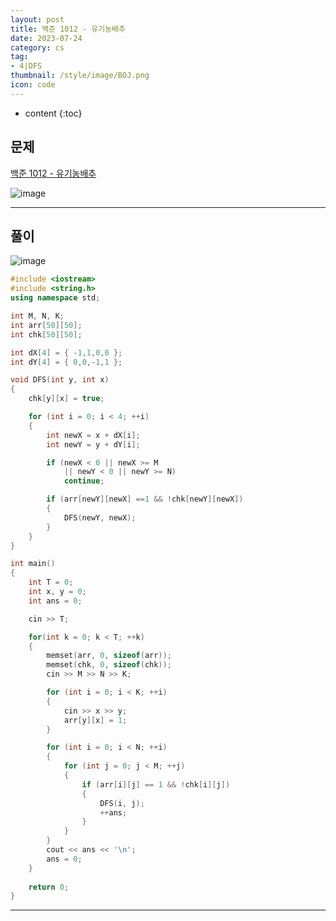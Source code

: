 ```yaml
---
layout: post
title: 백준 1012 - 유기농배추
date: 2023-07-24
category: cs
tag:
- 4|DFS
thumbnail: /style/image/BOJ.png
icon: code
---
```


* content
{:toc}

## 문제

[백준 1012 - 유기농배추](https://www.acmicpc.net/problem/1012)  

![image](https://github.com/ssonsonya/ssonsonya.github.io/assets/116151781/51ea4a91-eb43-43ca-acf6-0ec2e7de5eaa)
  
***
  
## 풀이

![image](https://github.com/ssonsonya/ssonsonya.github.io/assets/116151781/360f4f61-1c54-4861-b5a0-a2cfd6a2413a)
  
```cpp
#include <iostream>
#include <string.h>
using namespace std;

int M, N, K;
int arr[50][50];
int chk[50][50];

int dX[4] = { -1,1,0,0 };
int dY[4] = { 0,0,-1,1 };

void DFS(int y, int x)
{
	chk[y][x] = true;

	for (int i = 0; i < 4; ++i)
	{
		int newX = x + dX[i];
		int newY = y + dY[i];

		if (newX < 0 || newX >= M
			|| newY < 0 || newY >= N)
			continue;

		if (arr[newY][newX] ==1 && !chk[newY][newX])
		{
			DFS(newY, newX);
		}
	}
}

int main()
{
    int T = 0;
	int x, y = 0;
	int ans = 0;

	cin >> T;

	for(int k = 0; k < T; ++k)
	{
        memset(arr, 0, sizeof(arr));
		memset(chk, 0, sizeof(chk));
		cin >> M >> N >> K;

		for (int i = 0; i < K; ++i)
		{
			cin >> x >> y;
			arr[y][x] = 1;
		}

		for (int i = 0; i < N; ++i)
		{
			for (int j = 0; j < M; ++j)
			{
				if (arr[i][j] == 1 && !chk[i][j])
				{
					DFS(i, j);
					++ans;
				}
			}
		}
		cout << ans << '\n';
		ans = 0;
	}
    
    return 0;
}
```
  
***